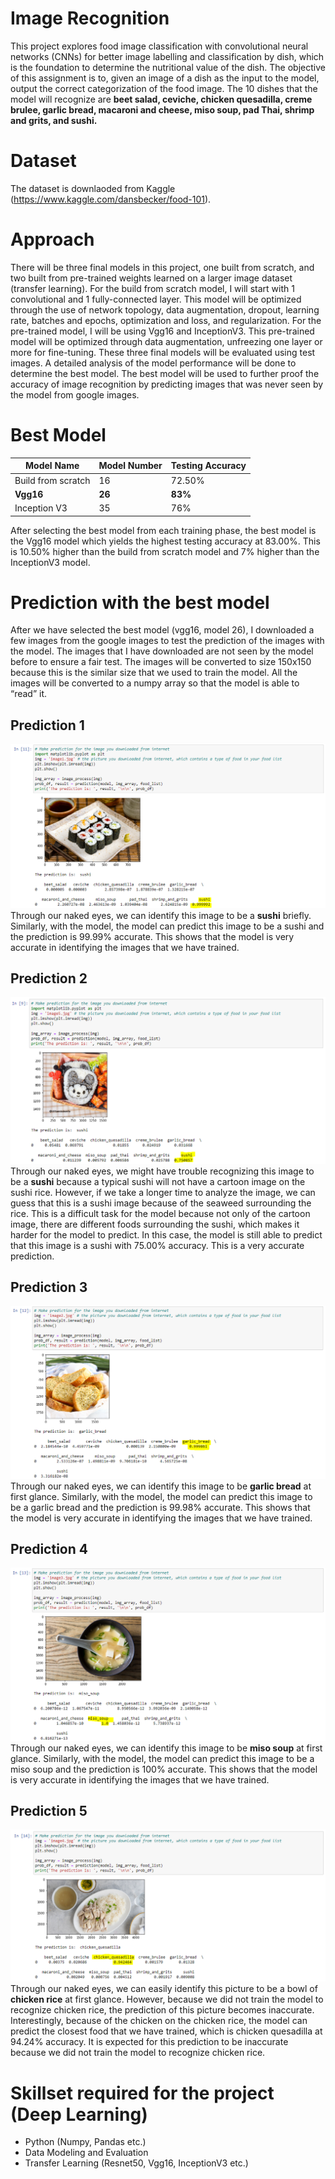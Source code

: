 # Image Recognition
 This project explores food image classification with convolutional neural networks (CNNs) for better image labelling and classification by dish, which is the foundation to determine the nutritional value of the dish. The objective of this assignment is to, given an image of a dish as the input to the model, output the correct categorization of the food image. The 10 dishes that the model will recognize are **beet salad, ceviche, chicken quesadilla, creme brulee, garlic bread, macaroni and cheese, miso soup, pad Thai, shrimp and grits, and sushi.**

# Dataset
The dataset is downlaoded from Kaggle (https://www.kaggle.com/dansbecker/food-101). 

# Approach
There will be three final models in this project, one built from scratch, and two built from pre-trained weights learned on a larger image dataset (transfer learning). For the build from scratch model, I will start with 1 convolutional and 1 fully-connected layer. This model will be 
optimized through the use of network topology, data augmentation, dropout, learning rate, 
batches and epochs, optimization and loss, and regularization. For the pre-trained model, I 
will be using Vgg16 and InceptionV3. This pre-trained model will be optimized through data 
augmentation, unfreezing one layer or more for fine-tuning. These three final models will be 
evaluated using test images. A detailed analysis of the model performance will be done to 
determine the best model. The best model will be used to further proof the accuracy of 
image recognition by predicting images that was never seen by the model from google 
images.

# Best Model
Model Name | Model Number | Testing Accuracy
------------ | ------------- | -------------
Build from scratch | 16 | 72.50%
**Vgg16** | **26** | **83%**
Inception V3 | 35 | 76%

After selecting the best model from each training phase, the best model is the Vgg16 model 
which yields the highest testing accuracy at 83.00%. This is 10.50% higher than the build 
from scratch model and 7% higher than the InceptionV3 model. 

# Prediction with the best model
After we have selected the best model (vgg16, model 26), I downloaded a few images from 
the google images to test the prediction of the images with the model. The images that I 
have downloaded are not seen by the model before to ensure a fair test. The images will be 
converted to size 150x150 because this is the similar size that we used to train the model. 
All the images will be converted to a numpy array so that the model is able to “read” it. 

## Prediction 1 
![Image of Prediction 1](https://github.com/victorjongsoon/Image-Recognition/blob/main/Github%20Images/Prediction%201.PNG)
Through our naked eyes, we can identify this image to be a **sushi** briefly. Similarly, with the 
model, the model can predict this image to be a sushi and the prediction is 99.99% accurate. 
This shows that the model is very accurate in identifying the images that we have trained.

## Prediction 2
![Image of Prediction 2](https://github.com/victorjongsoon/Image-Recognition/blob/main/Github%20Images/Prediction%202.PNG)
Through our naked eyes, we might have trouble recognizing this image to be a **sushi** 
because a typical sushi will not have a cartoon image on the sushi rice. However, if we take 
a longer time to analyze the image, we can guess that this is a sushi image because of the 
seaweed surrounding the rice. This is a difficult task for the model because not only of the 
cartoon image, there are different foods surrounding the sushi, which makes it harder for the 
model to predict. In this case, the model is still able to predict that this image is a sushi with 
75.00% accuracy. This is a very accurate prediction.

## Prediction 3
![Image of Prediction 3](https://github.com/victorjongsoon/Image-Recognition/blob/main/Github%20Images/Prediction%203.PNG)
Through our naked eyes, we can identify this image to be **garlic bread** at first glance. 
Similarly, with the model, the model can predict this image to be a garlic bread and the 
prediction is 99.98% accurate. This shows that the model is very accurate in identifying the 
images that we have trained.

## Prediction 4
![Image of Prediction 4](https://github.com/victorjongsoon/Image-Recognition/blob/main/Github%20Images/Prediction%204.PNG)
Through our naked eyes, we can identify this image to be **miso soup** at first glance. Similarly,
with the model, the model can predict this image to be a miso soup and the prediction is 
100% accurate. This shows that the model is very accurate in identifying the images that we 
have trained.

## Prediction 5
![Image of Prediction 5](https://github.com/victorjongsoon/Image-Recognition/blob/main/Github%20Images/Prediction%205.PNG)
Through our naked eyes, we can easily identify this picture to be a bowl of **chicken rice** at 
first glance. However, because we did not train the model to recognize chicken rice, the 
prediction of this picture becomes inaccurate. Interestingly, because of the chicken on the 
chicken rice, the model can predict the closest food that we have trained, which is chicken 
quesadilla at 94.24% accuracy. It is expected for this prediction to be inaccurate because we 
did not train the model to recognize chicken rice. 

# Skillset required for the project (Deep Learning)
* Python (Numpy, Pandas etc.)
* Data Modeling and Evaluation
* Transfer Learning (Resnet50, Vgg16, InceptionV3 etc.)
